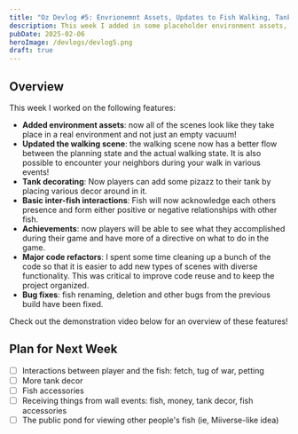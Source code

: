 ```yaml
---
title: "Oz Devlog #5: Envrionemnt Assets, Updates to Fish Walking, Tank Decor, Achievements and Basic Fish Interactions!"
description: This week I added in some placeholder environment assets, updated the walking scene, added tank decorating, added achievements and added basic inter-fish interactions!
pubDate: 2025-02-06
heroImage: /devlogs/devlog5.png
draft: true
---
```


## Overview

This week I worked on the following features:
- **Added environment assets**: now all of the scenes look like they take place in a real environment and not just an empty vacuum!
- **Updated the walking scene**: the walking scene now has a better flow between the planning state and the actual walking state. It is also possible to encounter your neighbors during your walk in various events! 
- **Tank decorating**: Now players can add some pizazz to their tank by placing various decor around in it.
- **Basic inter-fish interactions**: Fish will now acknowledge each others presence and form either positive or negative relationships with other fish.
- **Achievements**: now players will be able to see what they accomplished during their game and have more of a directive on what to do in the game.
- **Major code refactors**: I spent some time cleaning up a bunch of the code so that it is easier to add new types of scenes with diverse functionality. This was critical to improve code reuse and to keep the project organized.
- **Bug fixes**: fish renaming, deletion and other bugs from the previous build have been fixed.

Check out the demonstration video below for an overview of these features!


## Plan for Next Week
- [ ] Interactions between player and the fish: fetch, tug of war, petting
- [ ] More tank decor
- [ ] Fish accessories
- [ ] Receiving things from wall events: fish, money, tank decor, fish accessories
- [ ] The public pond for viewing other people's fish (ie, Miiverse-like idea)